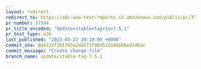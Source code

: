 ```yaml
---
layout: redirect
redirect_to: https://a8c-woo-test-reports.s3.amazonaws.com/public/pr/37344/e2e/index.html
pr_number: 37344
pr_title_encoded: "Update+stable+tag+to+7.5.1"
pr_test_type: e2e
last_published: "2023-03-21 20:19:00 +0000"
commit_sha: 84e131f1617d3a2da575f98d51da98186ed1d6ac
commit_message: "Create change file"
branch_name: update/stable-tag-7.5.1
---
```

